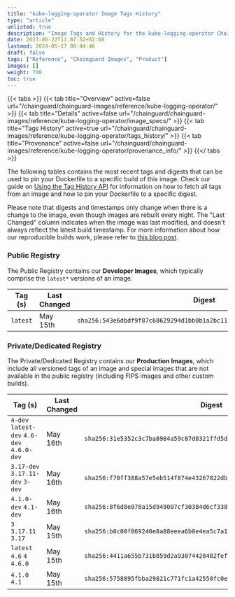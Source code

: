 ```yaml
---
title: "kube-logging-operator Image Tags History"
type: "article"
unlisted: true
description: "Image Tags and History for the kube-logging-operator Chainguard Image"
date: 2023-06-22T11:07:52+02:00
lastmod: 2024-05-17 00:44:46
draft: false
tags: ["Reference", "Chainguard Images", "Product"]
images: []
weight: 700
toc: true
---
```


{{< tabs >}}
{{< tab title="Overview" active=false url="/chainguard/chainguard-images/reference/kube-logging-operator/" >}}
{{< tab title="Details" active=false url="/chainguard/chainguard-images/reference/kube-logging-operator/image_specs/" >}}
{{< tab title="Tags History" active=true url="/chainguard/chainguard-images/reference/kube-logging-operator/tags_history/" >}}
{{< tab title="Provenance" active=false url="/chainguard/chainguard-images/reference/kube-logging-operator/provenance_info/" >}}
{{</ tabs >}}

The following tables contains the most recent tags and digests that can be used to pin your Dockerfile to a specific build of this image. Check our guide on [Using the Tag History API](/chainguard/chainguard-images/using-the-tag-history-api/) for information on how to fetch all tags from an image and how to pin your Dockerfile to a specific digest.

Please note that digests and timestamps only change when there is a change to the image, even though images are rebuilt every night. The "Last Changed" column indicates when the image was last modified, and doesn't always reflect the latest build timestamp. For more information about how our reproducible builds work, please refer to [this blog post](https://www.chainguard.dev/unchained/reproducing-chainguards-reproducible-image-builds).

### Public Registry
The Public Registry contains our **Developer Images**, which typically comprise the `latest*` versions of an image.

| Tag (s)   | Last Changed | Digest                                                                    |
|-----------|--------------|---------------------------------------------------------------------------|
|  `latest` | May 15th     | `sha256:543e6dbdf9f87c68629294d1bb0b1a2bc11f3303312434bb062bc9448be0f86c` |


### Private/Dedicated Registry
The Private/Dedicated Registry contains our **Production Images**, which include all versioned tags of an image and special images that are not available in the public registry (including FIPS images and other custom builds).

| Tag (s)                                     | Last Changed | Digest                                                                    |
|---------------------------------------------|--------------|---------------------------------------------------------------------------|
|  `4-dev` `latest-dev` `4.6-dev` `4.6.0-dev` | May 16th     | `sha256:31e5352c3c7ba8984a59c87d0321ffd5da64d16700e497db1df25dade35411aa` |
|  `3.17-dev` `3.17.11-dev` `3-dev`           | May 16th     | `sha256:f70ff388a57e5eb514f874e43267822dbccc0d22b01f44aabb05d0223ae46a27` |
|  `4.1.0-dev` `4.1-dev`                      | May 16th     | `sha256:8f6d8e078a15d949007cf30384d6cf338c917be090dcc3630cec6112e8bbaec4` |
|  `3` `3.17.11` `3.17`                       | May 15th     | `sha256:b0c00f069240e8a88eeea6b0e4ea5c7a1abcf8613511ed73cd9fca34c780afea` |
|  `latest` `4.6` `4` `4.6.0`                 | May 15th     | `sha256:4411a655b731b859d2a93074428482fef0df33e7d7b0f81be9a5b20268570040` |
|  `4.1.0` `4.1`                              | May 15th     | `sha256:5758895fbba29821c771fc1a42550fc0e596d2e6dd2569b91f2e762fc46caeff` |

